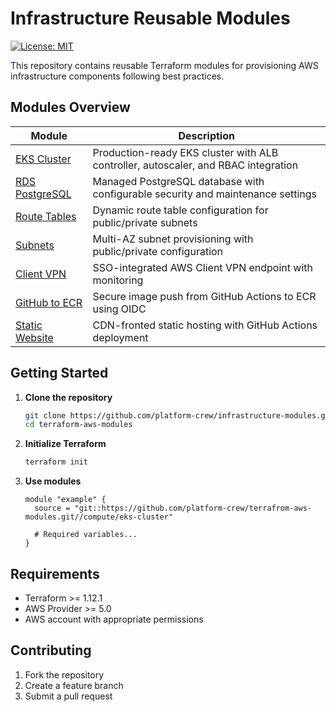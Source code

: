 # Infrastructure Reusable Modules
[![License: MIT](https://img.shields.io/badge/License-MIT-yellow.svg)](./LICENSE)

This repository contains reusable Terraform modules for provisioning AWS infrastructure components following best practices.

## Modules Overview

| Module | Description |
|--------|-------------|
| [EKS Cluster](/compute/eks-cluster) | Production-ready EKS cluster with ALB controller, autoscaler, and RBAC integration |
| [RDS PostgreSQL](/database/rds) | Managed PostgreSQL database with configurable security and maintenance settings |
| [Route Tables](/network/routetable) | Dynamic route table configuration for public/private subnets |
| [Subnets](/network/subnets) | Multi-AZ subnet provisioning with public/private configuration |
| [Client VPN](/network/vpn-client) | SSO-integrated AWS Client VPN endpoint with monitoring |
| [GitHub to ECR](/storage/ecr-git) | Secure image push from GitHub Actions to ECR using OIDC |
| [Static Website](/storage/s3-staticfiles) | CDN-fronted static hosting with GitHub Actions deployment |

## Getting Started

1. **Clone the repository**
   ```bash
   git clone https://github.com/platform-crew/infrastructure-modules.git
   cd terraform-aws-modules
   ```

2. **Initialize Terraform**
   ```bash
   terraform init
   ```

3. **Use modules**
   ```hcl
   module "example" {
     source = "git::https://github.com/platform-crew/terrafrom-aws-modules.git//compute/eks-cluster"

     # Required variables...
   }
   ```

## Requirements

- Terraform >= 1.12.1
- AWS Provider >= 5.0
- AWS account with appropriate permissions

## Contributing

1. Fork the repository
2. Create a feature branch
3. Submit a pull request
